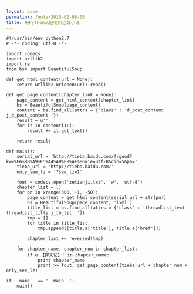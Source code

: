 ```yaml
---
layout: base
permalink: /note/2015-02-06-00
title: 用Python从贴吧扒连载小说
---
```


    #!/usr/bin/env python2.7
    # -*- coding: utf-8 -*-

    import codecs
    import urllib2
    import re
    from bs4 import BeautifulSoup

    def get_html_content(url = None):
        return urllib2.urlopen(url).read()

    def get_page_content(chapter_link = None):
        page_content = get_html_content(chapter_link)
        bs = BeautifulSoup(page_content)
        content = bs.find_all(attrs = {'class' : 'd_post_content j_d_post_content '})
        result = u''
        for it in content[1:]:
            result += it.get_text()

        return result

    def main():
        serial_url = 'http://tieba.baidu.com/f/good?kw=%E6%8B%A9%E5%A4%A9%E8%AE%B0&ie=utf-8&cid=5&pn='
        tieba_url = 'http://tieba.baidu.com/'
        only_see_lz = '?see_lz=1'

        fout = codecs.open('zetianji.txt', 'w', 'utf-8')
        chapter_list = []
        for pn in xrange(300, -1, -50):
            page_content = get_html_content(serial_url + str(pn))
            bs = BeautifulSoup(page_content, 'lxml')
            title_list = bs.find_all(attrs = {'class' : 'threadlist_text threadlist_title j_th_tit  '})
            tmp = []
            for title in title_list:
                tmp.append([title.a['title'], title.a['href']])

            chapter_list += reversed(tmp)

        for chapter_name, chapter_num in chapter_list:
            if u'【择天记】' in chapter_name:
                print chapter_name
                print >> fout, get_page_content(tieba_url + chapter_num + only_see_lz)

    if __name__ == '__main__':
        main()
